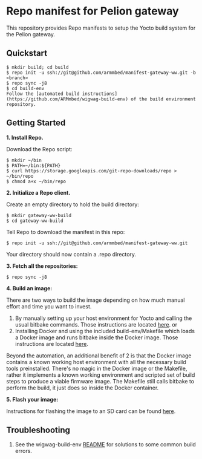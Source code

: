 Repo manifest for Pelion gateway
=============================================
This repository provides Repo manifests to setup the Yocto build system for the Pelion gateway.

Quickstart
----------
    $ mkdir build; cd build
    $ repo init -u ssh://git@github.com/armmbed/manifest-gateway-ww.git -b <branch>
    $ repo sync -j8
    $ cd build-env
    Follow the [automated build instructions](https://github.com/ARMmbed/wigwag-build-env) of the build environment repository.

Getting Started
---------------
**1.  Install Repo.**

Download the Repo script:

    $ mkdir ~/bin
    $ PATH=~/bin:${PATH}
    $ curl https://storage.googleapis.com/git-repo-downloads/repo > ~/bin/repo
    $ chmod a+x ~/bin/repo

**2.  Initialize a Repo client.**

Create an empty directory to hold the build directory:

    $ mkdir gateway-ww-build
    $ cd gateway-ww-build

Tell Repo to download the manifest in this repo:

    $ repo init -u ssh://git@github.com/armmbed/manifest-gateway-ww.git

Your directory should now contain a .repo directory.

**3.  Fetch all the repositories:**

    $ repo sync -j8

**4.  Build an image:**

There are two ways to build the image depending on how much manual effort and time you want to invest.

 1. By manually setting up your host environment for Yocto and calling the usual bitbake commands.  Those instructions are located [here](https://github.com/ARMmbed/meta-gateway-ww/blob/master/BUILD.md). 
 or 
 2. Installing Docker and using the included build-env/Makefile which loads a Docker image and runs bitbake inside the Docker image. Those instructions are located [here](https://github.com/ARMmbed/wigwag-build-env). 

 Beyond the automation, an additional benefit of 2 is that the Docker image contains a known working host environment with all the necessary build tools preinstalled. There's no magic in the Docker image or the Makefile, rather it implements a known working environment and scripted set of build steps to produce a viable firmware image.  The Makefile still calls bitbake to perform the build, it just does so inside the Docker container.


**5. Flash your image:**

Instructions for flashing the image to an SD card can be found [here](https://github.com/ARMmbed/meta-gateway-ww/blob/master/FLASH.md).



Troubleshooting
---------------
1. See the wigwag-build-env [README](https://github.com/ARMmbed/wigwag-build-env/blob/master/README.md) for solutions to some common build errors.
